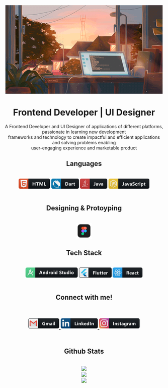 <div align="center">
  <img alt="header" src="https://github.com/HopeeeX/HopeeeX/blob/main/assets/gif/Header.gif">
 </div>
 
<h1 align="center">Frontend Developer | UI Designer </h1>
<p align="center">A Frontend Developer and UI Designer of applications of different platforms, passionate in learning new development <br> frameworks and technology to create impactful and efficient applications and solving problems enabling <br> user-engaging experience and marketable product </p>

<h2 align="center">Languages</h2>
<br>
<div align="center">
  <img alt="html" src="https://github.com/HopeeeX/HopeeeX/blob/main/assets/icon/languages/html.png">
  <img alt="dart" src="https://github.com/HopeeeX/HopeeeX/blob/main/assets/icon/languages/dart.png">
  <img alt="java" src="https://github.com/HopeeeX/HopeeeX/blob/main/assets/icon/languages/java.png">
  <img alt="javascript" src="https://github.com/HopeeeX/HopeeeX/blob/main/assets/icon/languages/js.png">
</div>
<br>
<h2 align="center">Designing & Protoyping</h2>
<br>
<div align="center">
  <img width="50" height="50" alt="html" src="https://github.com/HopeeeX/HopeeeX/blob/main/assets/icon/designing_prototyping/figma.png">
</div>
<h2 align="center">Tech Stack</h2>
<br>
<div align="center">
  <img alt="android-studio" src="https://github.com/HopeeeX/HopeeeX/blob/main/assets/icon/tech_stack/android_studio.png">
  <img alt="flutter" src="https://github.com/HopeeeX/HopeeeX/blob/main/assets/icon/tech_stack/flutter.png">
  <img alt="react" src="https://github.com/HopeeeX/HopeeeX/blob/main/assets/icon/tech_stack/react.png">
</div>
<br>
<h2 align="center">Connect with me!<h2/>
<br>
<div align="center">
<a href="mailto:christinemedalla01@gmail.com">
 <img alt="gmail" src="https://github.com/HopeeeX/HopeeeX/blob/main/assets/icon/contacts/gmail.png" />
</a> 
 <a href="https://www.linkedin.com/in/hopeeex/">
 <img alt="linkedin" src="https://github.com/HopeeeX/HopeeeX/blob/main/assets/icon/contacts/linkedin.png" />
</a> 
 <a href="https://www.instagram.com/hopeeeeeyyy/">
 <img alt="instagram" src="https://github.com/HopeeeX/HopeeeX/blob/main/assets/icon/contacts/instagram.png" />
</a> 
</div>
<br>
<h2 align="center">Github Stats</h2>
<br>
<div align="center">
    <a href="https://github.com/anuraghazra/github-readme-stats"> 
      <img  src="https://github-readme-stats.vercel.app/api?username=HopeeeX&&show_icons=true&theme=github_dark&hide=prs,issues,contribs" width="495"/>
    </a>
<br>
    <img  src="https://github-readme-streak-stats.herokuapp.com/?user=HopeeeX&theme=dark&hide_border=false" width="495"/>
<br>
    <img  src="https://github-readme-stats.vercel.app/api/top-langs/?username=HopeeeX&theme=dark&hide_border=false&include_all_commits=false&count_private=false&layout=compact" width="495"/>
<br>
